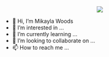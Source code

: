 <div id="header" align="center">
  <img src="https://media.giphy.com/media/h408T6Y5GfmXBKW62l/giphy.gif" />
</div>

- 👋 Hi, I’m Mikayla Woods
- 👀 I’m interested in ... 
- 🌱 I’m currently learning ...
- 💞️ I’m looking to collaborate on ...
- 📫 How to reach me ...

<!---
mikayla-woods/mikayla-woods is a ✨ special ✨ repository because its `README.md` (this file) appears on your GitHub profile.
You can click the Preview link to take a look at your changes.
--->
